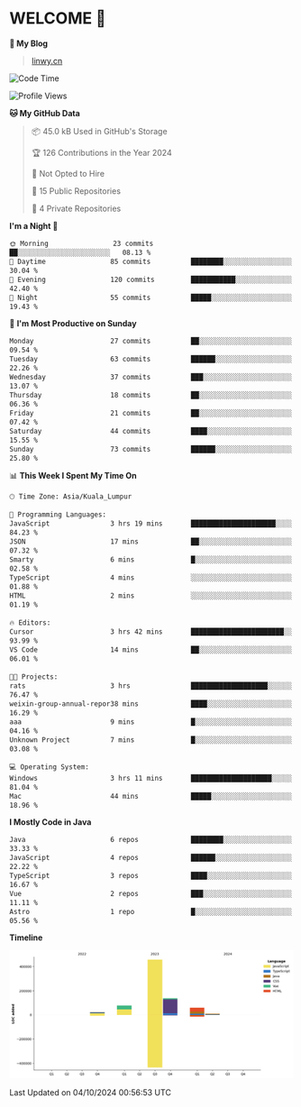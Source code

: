 # WELCOME 👋

**🐶 My Blog**
> [linwy.cn](linwy.cn)

<!--START_SECTION:waka-->
![Code Time](http://img.shields.io/badge/Code%20Time-1%2C032%20hrs%2026%20mins-blue)

![Profile Views](http://img.shields.io/badge/Profile%20Views-1-blue)

**🐱 My GitHub Data** 

> 📦 45.0 kB Used in GitHub's Storage 
 > 
> 🏆 126 Contributions in the Year 2024
 > 
> 🚫 Not Opted to Hire
 > 
> 📜 15 Public Repositories 
 > 
> 🔑 4 Private Repositories 
 > 
**I'm a Night 🦉** 

```text
🌞 Morning                23 commits          ██░░░░░░░░░░░░░░░░░░░░░░░   08.13 % 
🌆 Daytime                85 commits          ████████░░░░░░░░░░░░░░░░░   30.04 % 
🌃 Evening                120 commits         ███████████░░░░░░░░░░░░░░   42.40 % 
🌙 Night                  55 commits          █████░░░░░░░░░░░░░░░░░░░░   19.43 % 
```
📅 **I'm Most Productive on Sunday** 

```text
Monday                   27 commits          ██░░░░░░░░░░░░░░░░░░░░░░░   09.54 % 
Tuesday                  63 commits          ██████░░░░░░░░░░░░░░░░░░░   22.26 % 
Wednesday                37 commits          ███░░░░░░░░░░░░░░░░░░░░░░   13.07 % 
Thursday                 18 commits          ██░░░░░░░░░░░░░░░░░░░░░░░   06.36 % 
Friday                   21 commits          ██░░░░░░░░░░░░░░░░░░░░░░░   07.42 % 
Saturday                 44 commits          ████░░░░░░░░░░░░░░░░░░░░░   15.55 % 
Sunday                   73 commits          ██████░░░░░░░░░░░░░░░░░░░   25.80 % 
```


📊 **This Week I Spent My Time On** 

```text
🕑︎ Time Zone: Asia/Kuala_Lumpur

💬 Programming Languages: 
JavaScript               3 hrs 19 mins       █████████████████████░░░░   84.23 % 
JSON                     17 mins             ██░░░░░░░░░░░░░░░░░░░░░░░   07.32 % 
Smarty                   6 mins              █░░░░░░░░░░░░░░░░░░░░░░░░   02.58 % 
TypeScript               4 mins              ░░░░░░░░░░░░░░░░░░░░░░░░░   01.88 % 
HTML                     2 mins              ░░░░░░░░░░░░░░░░░░░░░░░░░   01.19 % 

🔥 Editors: 
Cursor                   3 hrs 42 mins       ███████████████████████░░   93.99 % 
VS Code                  14 mins             ██░░░░░░░░░░░░░░░░░░░░░░░   06.01 % 

🐱‍💻 Projects: 
rats                     3 hrs               ███████████████████░░░░░░   76.47 % 
weixin-group-annual-repor38 mins             ████░░░░░░░░░░░░░░░░░░░░░   16.29 % 
aaa                      9 mins              █░░░░░░░░░░░░░░░░░░░░░░░░   04.16 % 
Unknown Project          7 mins              █░░░░░░░░░░░░░░░░░░░░░░░░   03.08 % 

💻 Operating System: 
Windows                  3 hrs 11 mins       ████████████████████░░░░░   81.04 % 
Mac                      44 mins             █████░░░░░░░░░░░░░░░░░░░░   18.96 % 
```

**I Mostly Code in Java** 

```text
Java                     6 repos             ████████░░░░░░░░░░░░░░░░░   33.33 % 
JavaScript               4 repos             ██████░░░░░░░░░░░░░░░░░░░   22.22 % 
TypeScript               3 repos             ████░░░░░░░░░░░░░░░░░░░░░   16.67 % 
Vue                      2 repos             ███░░░░░░░░░░░░░░░░░░░░░░   11.11 % 
Astro                    1 repo              █░░░░░░░░░░░░░░░░░░░░░░░░   05.56 % 
```



**Timeline**

![Lines of Code chart](https://raw.githubusercontent.com/rieraa/rieraa/main/assets/bar_graph.png)


 Last Updated on 04/10/2024 00:56:53 UTC
<!--END_SECTION:waka-->
